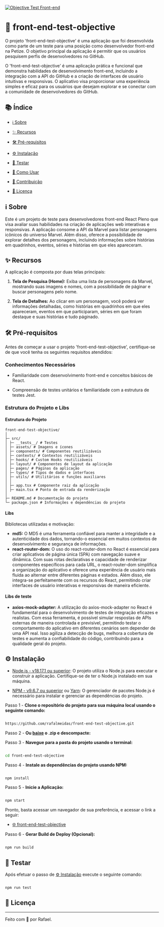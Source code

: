 [![Objective Test Front-end](https://github.com/rafalmeidas/front-end-test-objective/actions/workflows/front-end-tests.yml/badge.svg)](https://github.com/rafalmeidas/front-end-test-objective/actions/workflows/front-end-tests.yml)

# 👋 front-end-test-objective

O projeto 'front-end-test-objective' é uma aplicação que foi desenvolvida como parte de um teste para uma posição como desenvolvedor front-end na Petize. O objetivo principal da aplicação é permitir que os usuários pesquisem perfis de desenvolvedores no GitHub.

O 'front-end-test-objective' é uma aplicação prática e funcional que demonstra habilidades de desenvolvimento front-end, incluindo a integração com a API do GitHub e a criação de interfaces de usuário intuitivas e responsivas. O aplicativo visa proporcionar uma experiência simples e eficaz para os usuários que desejam explorar e se conectar com a comunidade de desenvolvedores do GitHub.

## 📚 Índice

- [ℹ️ Sobre](#ℹ%EF%B8%8F-sobre)

- [✨ Recursos](#-recursos)

- [🛠️ Pré-requisitos](#%EF%B8%8F-pré-requisitos)

- [⚙️ Instalação](#%EF%B8%8F-instalação)

- [🧪 Testar](#-testar)

- [🚀 Como Usar](#-como-usar)

- [🤝 Contribuição](#contribuição)

- [📝 Licença](#-licença)

## ℹ️ Sobre

Este é um projeto de teste para desenvolvedores front-end React Pleno que visa avaliar suas habilidades na criação de aplicações web interativas e responsivas. A aplicação consome a API da Marvel para listar personagens icônicos do universo Marvel. Além disso, oferece a possibilidade de explorar detalhes dos personagens, incluindo informações sobre histórias em quadrinhos, eventos, séries e histórias em que eles apareceram.

## ✨ Recursos

A aplicação é composta por duas telas principais:

1.  **Tela de Pesquisa (Home):** Exiba uma lista de personagens da Marvel, mostrando suas imagens e nomes, com a possibilidade de páginar e buscar personagens pelo nome.

2.  **Tela de Detalhes:** Ao clicar em um personagem, você poderá ver informações detalhadas, como histórias em quadrinhos em que eles apareceram, eventos em que participaram, séries em que foram destaque e suas histórias e tudo páginado.

## 🛠️ Pré-requisitos

Antes de começar a usar o projeto 'front-end-test-objective', certifique-se de que você tenha os seguintes requisitos atendidos:

### Conhecimentos Necessários

- Familiaridade com desenvolvimento front-end e conceitos básicos de React.

- Compreensão de testes unitários e familiaridade com a estrutura de testes Jest.

### Estrutura do Projeto e Libs

#### Estrutura do Projeto

```
front-end-test-objective/
│
├─ src/
│ ├─ __tests__/ # Testes
│ ├─ assets/ # Imagens e ícones
│ ├─ components/ # Componentes reutilizáveis
│ ├─ contexts/ # Contextos reutilizáveis
│ ├─ hooks/ # Custom Hooks reutilizáveis
│ ├─ layout/ # Componentes de layout da aplicação
│ ├─ pages/ # Páginas da aplicação
│ ├─ types/ # Tipos de dados e interfaces
│ ├─ utils/ # Utilitários e funções auxiliares
│ │
│ ├─ app.tsx # Componente raiz da aplicação
│ ├─ main.tsx # Ponto de entrada da renderização
│
├─ README.md # Documentação do projeto
└─ package.json # Informações e dependências do projeto
```

#### Libs

Bibliotecas utilizadas e motivação:

- **md5:** O MD5 é uma ferramenta confiável para manter a integridade e a autenticidade dos dados, tornando-o essencial em muitos contextos de desenvolvimento e segurança de informações.
- **react-router-dom:** O uso do react-router-dom no React é essencial para criar aplicativos de página única (SPA) com navegação suave e dinâmica. Com suas rotas declarativas e capacidade de renderizar componentes específicos para cada URL, o react-router-dom simplifica a organização do aplicativo e oferece uma experiência de usuário mais fluida ao alternar entre diferentes páginas e estados. Além disso, ele integra-se perfeitamente com os recursos do React, permitindo criar interfaces de usuário interativas e responsivas de maneira eficiente.

#### Libs de teste

- **axios-mock-adapter:** A utilização do axios-mock-adapter no React é fundamental para o desenvolvimento de testes de integração eficazes e realistas. Com essa ferramenta, é possível simular respostas de APIs externas de maneira controlada e previsível, permitindo testar o comportamento do aplicativo em diferentes cenários sem depender de uma API real. Isso agiliza a detecção de bugs, melhora a cobertura de testes e aumenta a confiabilidade do código, contribuindo para a qualidade geral do projeto.

## ⚙️ Instalação

- [Node.js - v18.17.1 ou superior](https://nodejs.org/): O projeto utiliza o Node.js para executar e construir a aplicação. Certifique-se de ter o Node.js instalado em sua máquina.

- [NPM - v9.6.7 ou superior](https://www.npmjs.com/) ou [Yarn](https://yarnpkg.com/): O gerenciador de pacotes Node.js é necessário para instalar e gerenciar as dependências do projeto.

Passo 1 - **Clone o repositório do projeto para sua máquina local usando o seguinte comando:**

```sh

https://github.com/rafalmeidas/front-end-test-objective.git

```

Passo 2 - **Ou [baixe](https://github.com/rafalmeidas/front-end-test-objective/archive/refs/heads/main.zip) o .zip e descompacte:**

Passo 3 - **Navegue para a pasta do projeto usando o terminal:**

```sh

cd front-end-test-objective

```

Passo 4 - **Instale as dependências do projeto usando NPM:**

```sh

npm install

```

Passo 5 - **Inicie a Aplicação:**

```sh

npm start

```

Pronto, basta acessar um navegador de sua preferência, e acessar o link a seguir:

- [🌐 front-end-test-objective](http://localhost:3000/)

Passo 6 - **Gerar Build de Deploy (Opcional):**

```sh

npm run build

```

## 🧪 Testar

Após efetuar o passo de [⚙️ Instalação](#instalação) execute o seguinte comando:

```sh

npm run test

```

## 📝 Licença

---

Feito com 💙 por Rafael.
